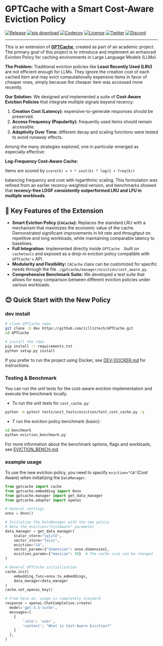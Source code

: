 # GPTCache with a Smart Cost-Aware Eviction Policy

[![Release](https://img.shields.io/pypi/v/gptcache?label=Release&color&logo=Python)](https://pypi.org/project/gptcache/)
[![pip download](https://img.shields.io/pypi/dm/gptcache.svg?color=bright-green&logo=Pypi)](https://pypi.org/project/gptcache/)
[![Codecov](https://img.shields.io/codecov/c/github/zilliztech/GPTCache/dev?label=Codecov&logo=codecov&token=E30WxqBeJJ)](https://codecov.io/gh/zilliztech/GPTCache)
[![License](https://img.shields.io/badge/License-MIT-blue.svg)](https://opensource.org/license/mit/)
[![Twitter](https://img.shields.io/twitter/url/https/twitter.com/zilliz_universe.svg?style=social&label=Follow%20%40Zilliz)](https://twitter.com/zilliz_universe)
[![Discord](https://img.shields.io/discord/1092648432495251507?label=Discord&logo=discord)](https://discord.gg/Q8C6WEjSWV)

---

This is an extension of **[GPTCache](https://github.com/zilliztech/GPTCache)**, created as part of an academic project. The primary goal of this project is to introduce and implement an enhanced Eviction Policy for caching environments in Large Language Models (LLMs).

**The Problem:** Traditional eviction policies like **Least Recently Used (LRU)** are not efficient enough for LLMs. They ignore the creation cost of each cached item and may evict computationally expensive items in favor of cheaper ones, simply because the cheaper item was accessed more recently.

**Our Solution:** We designed and implemented a suite of **Cost-Aware Eviction Policies** that integrate multiple signals beyond recency:

1. **Creation Cost (Latency):** expensive-to-generate responses should be preserved.
2. **Access Frequency (Popularity):** frequently used items should remain accessible.
3. **Adaptivity Over Time:** different decay and scaling functions were tested to avoid runaway effects.

Among the many strategies explored, one in particular emerged as especially effective:

**Log-Frequency Cost-Aware Cache:**

Items are scored by `score(k) = τ * cost(k) * log(1 + freq(k))`

balancing frequency and cost with logarithmic scaling.
This formulation was refined from an earlier recency-weighted version, and benchmarks showed that **recency-free LOGF consistently outperformed LRU and LFU in multiple workloads**.

## 🚀 Key Features of the Extension

* **Smart Eviction Policy (`CACache`):** Replaces the standard LRU with a mechanism that maximizes the economic value of the cache. Demonstrated significant improvements in *hit rate* and *throughput* on repetitive and long workloads, while maintaining comparable latency to baselines.
* **Full Integration:** Implemented directly inside `GPTCache `. built on `cachetools` and exposed as a drop-in eviction policy compatible with `GPTCache's` API.
* **Modularity and Flexibility:** `CACache` class can be customized for specific needs through the file `./gptcache/manager/eviction/cost_aware.py`.
* **Comprehensive Benchmark Suite:** We developed a test suite that allows for easy comparison between different eviction policies under various workloads.

## 😊 Quick Start with the New Policy

### dev install

```bash
# clone GPTCache repo
git clone -b dev https://github.com/zilliztech/GPTCache.git
cd GPTCache

# install the repo
pip install -r requirements.txt
python setup.py install
```

If you prefer to run the project using Docker, see [DEV-DOCKER.md](doc/DEV-DOCKER.md) for instructions.

### Testing & Benchmark

You can run the unit tests for the cost-aware eviction implementation and execute the benchmark locally.

- To run the unit tests for `cost_cache.py`:

```bash
python -m pytest tests/unit_tests/eviction/test_cost_cache.py -q
```

- T run the eviction policy benchmark (basic):

```bash
cd benchmark
python eviction_benchmark.py
```

For more information about the benchmark options, flags and workloads, see [EVICTION_BENCH.md](benchmark/EVICTION_BENCH.md).

### example usage

To use the new eviction policy, you need to specify `eviction="CA"`(Cost Aware) when initializing the `DataManager`.

```python
from gptcache import cache
from gptcache.embedding import Onnx
from gptcache.manager import get_data_manager
from gptcache.adapter import openai

# General settings
onnx = Onnx()

# Initialize the DataManager with the new policy
# Note the eviction="CostAware" parameter
data_manager = get_data_manager(
    scalar_store="sqlite",
    vector_store="faiss",
    eviction="CA",
    vector_params={"dimension": onnx.dimension},
    eviction_params={"maxsize": 50}  # The cache size can be changed
)

# General GPTCache initialization
cache.init(
    embedding_func=onnx.to_embeddings,
    data_manager=data_manager
)
cache.set_openai_key()

# From here on, usage is completely standard
response = openai.ChatCompletion.create(
  model='gpt-3.5-turbo',
  messages=[
    {
        'role': 'user',
        'content': "What is Cost-Aware Eviction?"
    }
  ],
)
```
